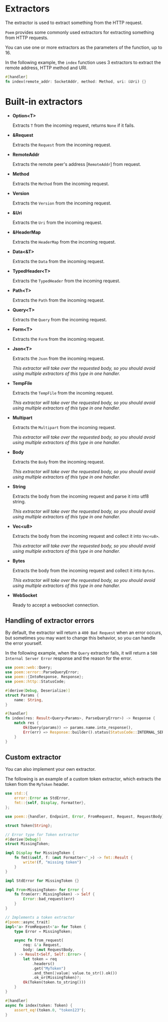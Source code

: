 # Extractors

The extractor is used to extract something from the HTTP request.

`Poem` provides some commonly used extractors for extracting something from HTTP requests.

You can use one or more extractors as the parameters of the function, up to 16.

In the following example, the `index` function uses 3 extractors to extract the remote address, HTTP method and URI.

```rust
#[handler]
fn index(remote_addr: SocketAddr, method: Method, uri: &Uri) {}
```

# Built-in extractors

 - **Option&lt;T>**

    Extracts `T` from the incoming request, returns `None` if it
 fails.

 - **&Request**

    Extracts the `Request` from the incoming request.

 - **RemoteAddr**

   Extracts the remote peer's address [`RemoteAddr`] from request.

 - **Method**

    Extracts the `Method` from the incoming request.

 - **Version**

    Extracts the `Version` from the incoming request.

 - **&Uri**

    Extracts the `Uri` from the incoming request.

 - **&HeaderMap**

    Extracts the `HeaderMap` from the incoming request.

 - **Data&lt;&T>**

    Extracts the `Data` from the incoming request.

 - **TypedHeader&lt;T>**

    Extracts the `TypedHeader` from the incoming request.

 - **Path&lt;T>**

    Extracts the `Path` from the incoming request.

 - **Query&lt;T>**

    Extracts the `Query` from the incoming request.

 - **Form&lt;T>**

    Extracts the `Form` from the incoming request.

 - **Json&lt;T>**

    Extracts the `Json` from the incoming request.

    _This extractor will take over the requested body, so you should avoid
 using multiple extractors of this type in one handler._

 - **TempFile**

    Extracts the `TempFile` from the incoming request.

    _This extractor will take over the requested body, so you should avoid
 using multiple extractors of this type in one handler._

 - **Multipart**

    Extracts the `Multipart` from the incoming request.

    _This extractor will take over the requested body, so you should avoid
 using multiple extractors of this type in one handler._

 - **Body**

    Extracts the `Body` from the incoming request.

    _This extractor will take over the requested body, so you should avoid
 using multiple extractors of this type in one handler._

 - **String**

    Extracts the body from the incoming request and parse it into utf8 string.

    _This extractor will take over the requested body, so you should avoid
 using multiple extractors of this type in one handler._

 - **Vec&lt;u8>**

    Extracts the body from the incoming request and collect it into
 `Vec<u8>`.

    _This extractor will take over the requested body, so you should avoid
 using multiple extractors of this type in one handler._

 - **Bytes**

    Extracts the body from the incoming request and collect it into
 `Bytes`.

    _This extractor will take over the requested body, so you should avoid
 using multiple extractors of this type in one handler._

 - **WebSocket**

    Ready to accept a websocket connection.

## Handling of extractor errors

By default, the extractor will return a `400 Bad Request` when an error occurs, but sometimes you may want to change 
this behavior, so you can handle the error yourself.

In the following example, when the `Query` extractor fails, it will return a `500 Internal Server Error` response and the reason for the error.

```rust
use poem::web::Query;
use poem::error::ParseQueryError;
use poem::{IntoResponse, Response};
use poem::http::StatusCode;

#[derive(Debug, Deserialize)]
struct Params {
    name: String,
}

#[handler]
fn index(res: Result<Query<Params>, ParseQueryError>) -> Response {
    match res {
        Ok(Query(params)) => params.name.into_response(),
        Err(err) => Response::builder().status(StatusCode::INTERNAL_SERVER_ERROR).body(err.to_string()),
    }
}
```

## Custom extractor

You can also implement your own extractor.

 The following is an example of a custom token extractor, which extracts the
 token from the `MyToken` header.
 
```rust
use std::{
    error::Error as StdError,
    fmt::{self, Display, Formatter},
};

use poem::{handler, Endpoint, Error, FromRequest, Request, RequestBody};

struct Token(String);

// Error type for Token extractor
#[derive(Debug)]
struct MissingToken;

impl Display for MissingToken {
    fn fmt(&self, f: &mut Formatter<'_>) -> fmt::Result {
        write!(f, "missing token")
    }
}

impl StdError for MissingToken {}

impl From<MissingToken> for Error {
    fn from(err: MissingToken) -> Self {
        Error::bad_request(err)
    }
}

// Implements a token extractor
#[poem::async_trait]
impl<'a> FromRequest<'a> for Token {
    type Error = MissingToken;

    async fn from_request(
        req: &'a Request,
        body: &mut RequestBody,
    ) -> Result<Self, Self::Error> {
        let token = req
            .headers()
            .get("MyToken")
            .and_then(|value| value.to_str().ok())
            .ok_or(MissingToken)?;
        Ok(Token(token.to_string()))
    }
}

#[handler]
async fn index(token: Token) {
    assert_eq!(token.0, "token123");
}
```